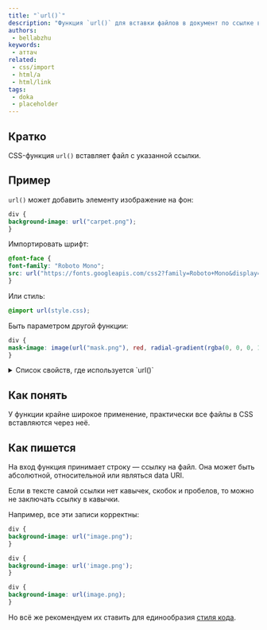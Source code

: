 ```yaml
---
title: "`url()`"
description: "Функция `url()` для вставки файлов в документ по ссылке в CSS."
authors:
 - bellabzhu
keywords:
 - аттач
related:
 - css/import
 - html/a
 - html/link
tags:
 - doka
 - placeholder
---
```


## Кратко

CSS-функция `url()` вставляет файл с указанной ссылки.

## Пример

`url()` может добавить элементу изображение на фон:

```css
div {
background-image: url("carpet.png");
}
```

Импортировать шрифт:

```css
@font-face {
font-family: "Roboto Mono";
src: url("https://fonts.googleapis.com/css2?family=Roboto+Mono&display=swap");
}
```

Или стиль:

```css
@import url(style.css);
```

Быть параметром другой функции:

```css
div {
mask-image: image(url("mask.png"), red, radial-gradient(rgba(0, 0, 0, 1.0), transparent));
}
```

<details>
  <summary>Список свойств, где используется `url()`</summary>

  - `background`;
  - `background-image`;
  - `border`;
  - `border-image`;
  - `border-image-source`;
  - `content`;
  - `cursor`;
  - `filter`;
  - `list-style`;
  - `list-style-image`;
  - `mask`;
  - `mask-image`;
  - `offset-path`;
  - `src` как часть `@font-face`;
  - `@counter-style`;

</details>

## Как понять

У функции крайне широкое применение, практически все файлы в CSS вставляются через неё.

## Как пишется

На вход функция принимает строку — ссылку на файл. Она может быть абсолютной, относительной или являться data URI.

Если в тексте самой ссылки нет кавычек, скобок и пробелов, то можно не заключать ссылку в кавычки.

Например, все эти записи корректны:

```css
div {
background-image: url("image.png");
}
```

```css
div {
background-image: url('image.png');
}
```

```css
div {
background-image: url(image.png);
}
```

Но всё же рекомендуем их ставить для единообразия [стиля кода](/js/code-style/).